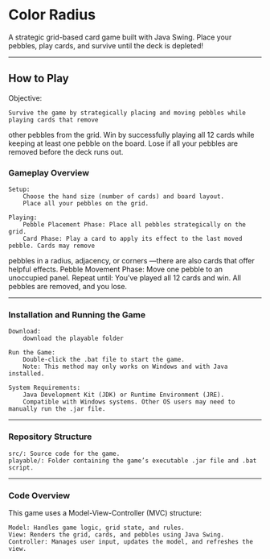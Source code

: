 # Color Radius

A strategic grid-based card game built with Java Swing. Place your pebbles, play cards, and survive until the deck is depleted!

---
## How to Play

Objective:

    Survive the game by strategically placing and moving pebbles while playing cards that remove 
other pebbles from the grid.
    Win by successfully playing all 12 cards while keeping at least one pebble on the board.
    Lose if all your pebbles are removed before the deck runs out.

### Gameplay Overview

    Setup:
        Choose the hand size (number of cards) and board layout.
        Place all your pebbles on the grid.

    Playing:
        Pebble Placement Phase: Place all pebbles strategically on the grid.
        Card Phase: Play a card to apply its effect to the last moved pebble. Cards may remove 
pebbles in a radius, adjacency, or corners —there are also cards that offer helpful effects.
        Pebble Movement Phase: Move one pebble to an unoccupied panel.
        Repeat until:
            You’ve played all 12 cards and win.
            All pebbles are removed, and you lose.


---
### Installation and Running the Game

    Download:
        download the playable folder

    Run the Game:
        Double-click the .bat file to start the game.
        Note: This method may only works on Windows and with Java installed.

    System Requirements:
        Java Development Kit (JDK) or Runtime Environment (JRE).
        Compatible with Windows systems. Other OS users may need to manually run the .jar file.

---

### Repository Structure

    src/: Source code for the game.
    playable/: Folder containing the game’s executable .jar file and .bat script.

---

### Code Overview

This game uses a Model-View-Controller (MVC) structure:

    Model: Handles game logic, grid state, and rules.
    View: Renders the grid, cards, and pebbles using Java Swing.
    Controller: Manages user input, updates the model, and refreshes the view.



